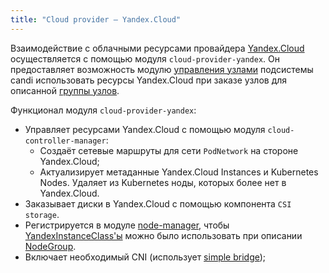 ```yaml
---
title: "Сloud provider — Yandex.Cloud"
---
```


Взаимодействие с облачными ресурсами провайдера [Yandex.Cloud](https://cloud.yandex.ru/) осуществляется с помощью модуля `cloud-provider-yandex`. Он предоставляет возможность модулю [управления узлами](../../modules/040-node-manager/) подсистемы candi использовать ресурсы Yandex.Cloud при заказе узлов для описанной [группы узлов](../../modules/040-node-manager/cr.html#nodegroup).

Функционал модуля `cloud-provider-yandex`:
- Управляет ресурсами Yandex.Cloud с помощью модуля `cloud-controller-manager`:
    * Создаёт сетевые маршруты для сети `PodNetwork` на стороне Yandex.Cloud;
    * Актуализирует метаданные Yandex.Cloud Instances и Kubernetes Nodes. Удаляет из Kubernetes ноды, которых более нет в Yandex.Cloud.
- Заказывает диски в Yandex.Cloud с помощью компонента `CSI storage`.
- Регистрируется в модуле [node-manager](../../modules/040-node-manager/), чтобы [YandexInstanceClass'ы](cr.html#yandexinstanceclass) можно было использовать при описании [NodeGroup](../../modules/040-node-manager/cr.html#nodegroup).
- Включает необходимый CNI (использует [simple bridge](../../modules/035-cni-simple-bridge/));

